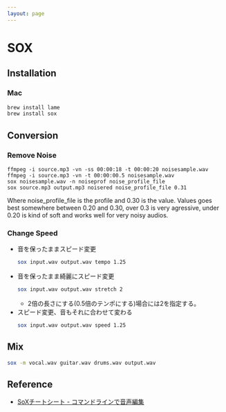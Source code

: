 ```yaml
---
layout: page
---
```


# SOX

## Installation

### Mac

```sh
brew install lame
brew install sox
```

## Conversion

### Remove Noise

```
ffmpeg -i source.mp3 -vn -ss 00:00:18 -t 00:00:20 noisesample.wav
ffmpeg -i source.mp3 -vn -t 00:00:00.5 noisesample.wav
sox noisesample.wav -n noiseprof noise_profile_file
sox source.mp3 output.mp3 noisered noise_profile_file 0.31
```

Where noise_profile_file is the profile and 0.30 is the value.
Values goes best somewhere between 0.20 and 0.30,
over 0.3 is very agressive,
under 0.20 is kind of soft and works well for very noisy audios.

### Change Speed

* 音を保ったままスピード変更
    ```sh
    sox input.wav output.wav tempo 1.25
    ```
* 音を保ったまま綺麗にスピード変更
    ```sh
    sox input.wav output.wav stretch 2
    ```
    * 2倍の長さにする(0.5倍のテンポにする)場合には2を指定する。
* スピード変更、音もそれに合わせて変わる
    ```sh
    sox input.wav output.wav speed 1.25
    ```

## Mix

```sh
sox -m vocal.wav guitar.wav drums.wav output.wav
```


## Reference

* [SoXチートシート - コマンドラインで音声編集](https://qiita.com/moutend/items/50df1706db53cc07f105)